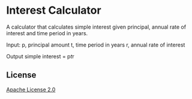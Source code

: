 # Interest Calculator

A calculator that calculates simple interest given principal, annual rate of interest and time period in years.

Input:
   p, principal amount
   t, time period in years
   r, annual rate of interest

Output
   simple interest = p*t*r

## License

[Apache License 2.0](https://github.com/nangaeindray/github-final-project/blob/main/LICENSE)
